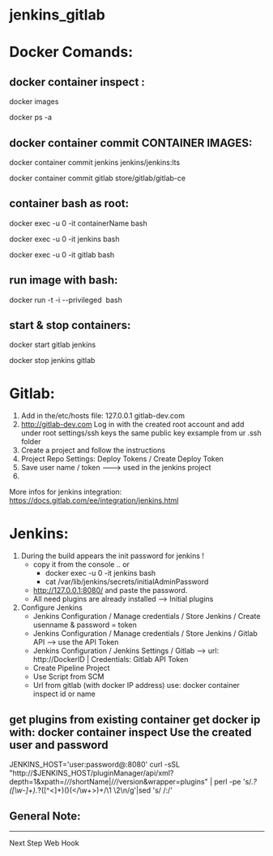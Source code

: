 # jenkins_gitlab

# Docker Comands:

docker container inspect <id or name>:
------------------------------ 

docker images

docker ps -a


docker container commit CONTAINER IMAGES:
-----------------------------------------

docker container commit jenkins jenkins/jenkins:lts

docker container commit gitlab store/gitlab/gitlab-ce

container bash as root:
-----------------------  
docker exec -u 0 -it containerName bash

docker exec -u 0 -it jenkins bash

docker exec -u 0 -it gitlab bash

run image with bash:
--------------------
  
docker run -t -i --privileged <image> bash

start & stop containers:
------------------------ 

docker start gitlab jenkins

docker stop jenkins gitlab

# Gitlab:

1. Add in the/etc/hosts file: 
      127.0.0.1  gitlab-dev.com
2. http://gitlab-dev.com
   Log in with the created root account and add under root settings/ssh keys
   the same public key exsample from ur .ssh folder
3. Create a project and follow the instructions 
4. Project Repo Settings: Deploy Tokens / Create Deploy Token
5. Save user name / token ---> used in the jenkins project
6. 
More infos for jenkins integration: https://docs.gitlab.com/ee/integration/jenkins.html
  
# Jenkins:

1. During the build appears the init password for jenkins !
   - copy it from the console .. or 
        - docker exec -u 0 -it jenkins bash
        - cat /var/lib/jenkins/secrets/initialAdminPassword
   - http://127.0.0.1:8080/ and paste the password.
   - All need plugins are already installed --> Initial plugins
 2. Configure Jenkins
    - Jenkins Configuration / Manage credentials / Store Jenkins / Create usenname & password = token
    - Jenkins Configuration / Manage credentials / Store Jenkins / Gitlab API -->  use the API Token
    - Jenkins Configuration / Jenkins Settings / Gitlab 
      --> url: http://DockerID  | Credentials: Gitlab API Token
    - Create Pipeline Project 
    - Use Script from SCM
    - Url from gitlab (with docker IP address) 
      use: docker container inspect id or name

get plugins from existing container
get docker ip with: docker container inspect <id>
Use the created user and password
--------------------------------------------------  
JENKINS_HOST='user:password@<docker-ip>:8080'
curl -sSL "http://$JENKINS_HOST/pluginManager/api/xml?depth=1&xpath=/*/*/shortName|/*/*/version&wrapper=plugins" | perl -pe 's/.*?<shortName>([\w-]+).*?<version>([^<]+)()(<\/\w+>)+/\1 \2\n/g'|sed 's/ /:/'


General Note:
---------------
---------------
Next Step Web Hook
